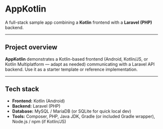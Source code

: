 # AppKotlin

A full-stack sample app combining a **Kotlin** frontend with a **Laravel (PHP)** backend.


---

## Project overview

**AppKotlin** demonstrates a Kotlin-based frontend (Android, Kotlin/JS, or Kotlin Multiplatform — adapt as needed) communicating with a Laravel API backend. Use it as a starter template or reference implementation.

---

## Tech stack

- **Frontend:** Kotlin (Android)  
- **Backend:** Laravel (PHP)  
- **Database:** MySQL / MariaDB (or SQLite for quick local dev)  
- **Tools:** Composer, PHP, Java JDK, Gradle (or included Gradle wrapper), Node.js / npm (if Kotlin/JS)

